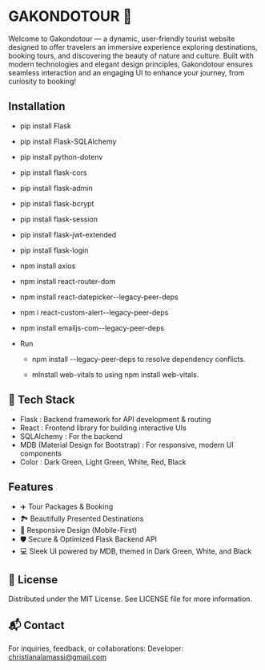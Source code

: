# GAKONDOTOUR 👋
Welcome to Gakondotour — a dynamic, user-friendly tourist website designed to offer travelers an immersive experience exploring destinations, booking tours, and discovering the beauty of nature and culture.
Built with modern technologies and elegant design principles, Gakondotour ensures seamless interaction and an engaging UI to enhance your journey, from curiosity to booking!

## Installation
- pip install Flask
- pip install Flask-SQLAlchemy
- pip install python-dotenv
- pip install flask-cors
- pip install flask-admin
- pip install flask-bcrypt
- pip install flask-session
- pip install flask-jwt-extended
- pip install flask-login
    
- npm install axios
- npm install react-router-dom
- npm install react-datepicker--legacy-peer-deps
- npm i react-custom-alert--legacy-peer-deps
- npm install emailjs-com--legacy-peer-deps

- Run
    - npm install --legacy-peer-deps to resolve dependency conflicts.

    - mInstall web-vitals to using npm install web-vitals.

## 🚀 Tech Stack
- Flask : Backend framework for API development & routing
- React : Frontend library for building interactive UIs
- SQLAlchemy : For the backend
- MDB (Material Design for Bootstrap) : For responsive, modern UI components
- Color : Dark Green, Light Green, White, Red, Black

## Features
- ✈️ Tour Packages & Booking
- 🏞️ Beautifully Presented Destinations
- 📱 Responsive Design (Mobile-First)
- 🛡️ Secure & Optimized Flask Backend API
- 💻 Sleek UI powered by MDB, themed in Dark Green, White, and Black

## 📄 License
Distributed under the MIT License. See LICENSE file for more information.

## 📬 Contact
For inquiries, feedback, or collaborations:
Developer: christianalamassi@gmail.com